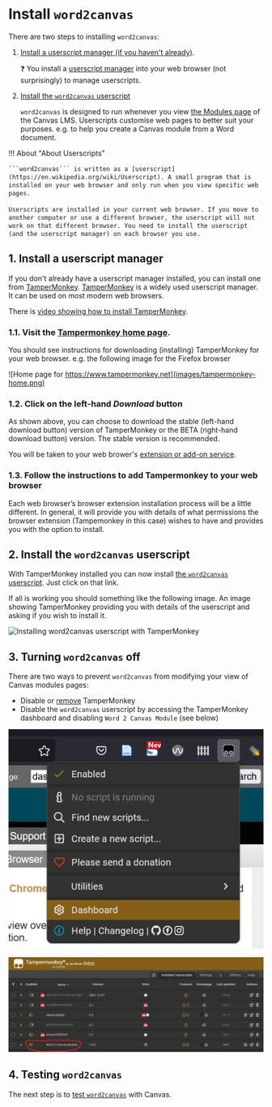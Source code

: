 # Install ```word2canvas```

There are two steps to installing ```word2canvas```:

1. [Install a userscript manager (if you haven't already)](#1-install-a-userscript-manager).

    :question: You install a [userscript manager](https://en.wikipedia.org/wiki/Userscript_manager) into your web browser (not surprisingly) to manage userscripts. 

1. [Install the ```word2canvas``` userscript](#2-install-the-word2canvas-userscript)

    ```word2canvas``` is designed to run whenever you view [the Modules page](https://community.canvaslms.com/t5/Instructor-Guide/How-do-I-use-the-Modules-Index-Page/ta-p/926) of the Canvas LMS. Userscripts customise web pages to better suit your purposes. e.g. to help you create a Canvas module from a Word document.


!!! About "About Userscripts"

    ```word2canvas``` is written as a [userscript](https://en.wikipedia.org/wiki/Userscript). A small program that is installed on your web browser and only run when you view specific web pages.  

    Userscripts are installed in your current web browser. If you move to another computer or use a different browser, the userscript will not work on that different browser. You need to install the userscript (and the userscript manager) on each browser you use.

## 1. Install a userscript manager

If you don't already have a userscript manager installed, you can install one from [TamperMonkey](https://www.tampermonkey.net/).  [TamperMonkey](https://www.tampermonkey.net/) is a widely used userscript manager. It can be used on most modern web browsers. 

There is [video showing how to install TamperMonkey](https://www.tampermonkey.net/faq.php#Q100).

### 1.1. Visit the [Tampermonkey home page](https://www.tampermonkey.net/).

You should see instructions for downloading (installing) TamperMonkey for your web browser. e.g. the following image for the Firefox browser

![Home page for https://www.tampermonkey.net](images/tampermonkey-home.png)

### 1.2. Click on the left-hand _Download_ button

As shown above, you can choose to download the stable (left-hand download button) version of TamperMonkey or the BETA (right-hand download button) version. The stable version is recommended.

You will be taken to your web brower's [extension or add-on service](https://en.wikipedia.org/wiki/Browser_extension).

### 1.3. Follow the instructions to add Tampermonkey to your web browser

Each web browser’s browser extension installation process will be a little different. In general, it will provide you with details of what permissions the browser extension (Tampemonkey in this case) wishes to have and provides you with the option to install.

## 2. Install the ```word2canvas``` userscript

With TamperMonkey installed you can now install [the ```word2canvas``` userscript](https://github.com/djplaner/word-to-canvas-module/raw/main/release/word2canvas.user.js). Just click on that link.

If all is working you should something like the following image. An image showing TamperMonkey providing you with details of the userscript and asking if you wish to install it.

![Installing ```word2canvas``` userscript with TamperMonkey](images/install-word2canvas.png)

## 3. Turning ```word2canvas``` off

There are two ways to prevent ```word2canvas``` from modifying your view of Canvas modules pages:
- Disable or [remove](https://www.tampermonkey.net/#removal) TamperMonkey 
- Disable the ```word2canvas``` userscript by accessing the TamperMonkey dashboard and disabling ```Word 2 Canvas Module``` (see below)

![Accessing the TamperMonkey Dashboard](images/tampemonkey-dashboard.png)

![View the TamperMonkey dashboard](images/dashboard.png)

## 4. Testing ```word2canvas```

The next step is to [test ```word2canvas```](./test.md) with Canvas.